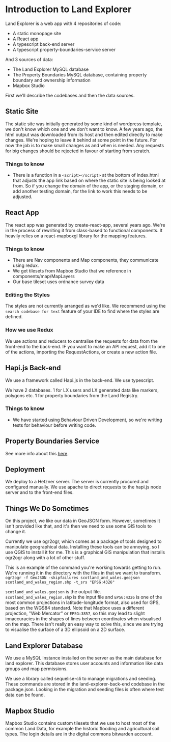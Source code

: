 # Introduction to Land Explorer

Land Explorer is a web app with 4 repositories of code:

* A static monopage site
* A React app
* A typescript back-end server
* A typescript property-boundaries-service server

And 3 sources of data:

* The Land Explorer MySQL database
* The Property Boundaries MySQL database, containing property boundary and ownership information
* Mapbox Studio

First we'll describe the codebases and then the data sources.

## Static Site

The static site was initially generated by some kind of wordpress template, we don't know which one and we don't want to know. A few years ago, the html output was downloaded from its host and then edited directly to make changes.
We're hoping to leave it behind at some point in the future. For now the job is to make small changes as and when is needed. Any requests for big changes should be rejected in favour of starting from scratch.

### Things to know

* There is a function in a `<script></script>` at the bottom of index.html that adjusts the app link based on where the static site is being looked at from. So if you change the domain of the app, or the staging domain, or add another testing domain, for the link to work this needs to be adjusted.

## React App

The react app was generated by create-react-app, several years ago. We're in the process of rewriting it from class-based to functional components. It heavily relies on a react-mapboxgl library for the mapping features.

### Things to know

* There are Nav components and Map components, they communicate using redux.
* We get tilesets from Mapbox Studio that we reference in components/map/MapLayers
* Our base tileset uses ordnance survey data

### Editing the Styles

The styles are not currently arranged as we'd like. We recommend using the `search codebase for text` feature of your IDE to find where the styles are defined.

### How we use Redux

We use actions and reducers to centralise the requests for data from the front-end to the back-end. IF you want to make an API request, add it to one of the actions, importing the RequestActions, or create a new action file.

## Hapi.js Back-end

We use a framework called Hapi.js in the back-end. We use typescript. 

We have 2 databases. 1 for LX users and LX generated data like markers, polygons etc. 1 for property boundaries from the Land Registry.

### Things to know

* We have started using Behaviour Driven Development, so we're writing tests for behaviour before writing code.

## Property Boundaries Service

See more info about this [here](https://github.com/DigitalCommons/property-boundaries-service/blob/development/docs/intro.md).

## Deployment

We deploy to a Hetzner server. The server is currently procured and configured manually. We use apache to direct requests to the hapi.js node server and to the front-end files.

## Things We Do Sometimes

On this project, we like our data in GeoJSON form. However, sometimes it isn't provided like that, and it's then we need to use some GIS tools to change it.

Currently we use ogr2ogr, which comes as a package of tools designed to manipulate geographical data. Installing these tools can be annoying, so I use QGIS to install it for me. This is a graphical GIS manipulation that installs ogr2ogr along with a lot of other stuff.

This is an example of the command you're working towards getting to run. We're running it in the directory with the files in that we want to transform.
`ogr2ogr -f GeoJSON -skipfailures scotland_and_wales.geojson scotland_and_wales_region.shp -t_srs "EPSG:4326"`

`scotland_and_wales.geojson` is the output file. `scotland_and_wales_region.sh`p is the input file and `EPSG:4326` is one of the most common projections in latitude-longitude format, also used for GPS, based on the WGS84 standard. Note that Mapbox uses a different projection, "Web Mercator" or `EPSG:3857`, so this may lead to slight innaccuracies in the shapes of lines between coordinates when visualised on the map. There isn't really an easy way to solve this, since we are trying to visualise the surface of a 3D ellipsoid on a 2D surface.

## Land Explorer Database

We use a MySQL instance installed on the server as the main database for land explorer. This database stores user accounts and information like data groups and map permissions.

We use a library called sequelise-cli to manage migrations and seeding. These commands are stored in the land-explorer-back-end codebase in the package.json. Looking in the migration and seeding files is often where test data can be found.

## Mapbox Studio

Mapbox Studio contains custom tilesets that we use to host most of the common Land Data, for example the historic flooding and agricultural soil types. The login details are in the digital commons bitwarden account.
